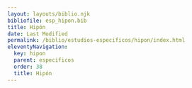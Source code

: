 ```yaml
---
layout: layouts/biblio.njk
bibliofile: esp_hipon.bib
title: Hipón
date: Last Modified
permalink: /biblio/estudios-especificos/hipon/index.html
eleventyNavigation:
  key: hipon
  parent: especificos
  order: 38
  title: Hipón
---
```

